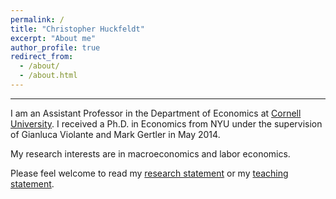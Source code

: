 ```yaml
---
permalink: /
title: "Christopher Huckfeldt"
excerpt: "About me"
author_profile: true
redirect_from: 
  - /about/
  - /about.html
---
```

---
I am an Assistant Professor in the Department of Economics at 
[Cornell University](http://economics.cornell.edu). I received a Ph.D. in Economics from NYU under 
the supervision of Gianluca Violante and Mark Gertler in May 2014.

My research interests are in macroeconomics and labor economics.

Please feel welcome to read my [research statement](https://christopher-huckfeldt.github.io/files/Huckfeldt_ResearchStatement.pdf) or my [teaching statement](https://christopher-huckfeldt.github.io/files/Huckfeldt_TeachingStatement.pdf).

